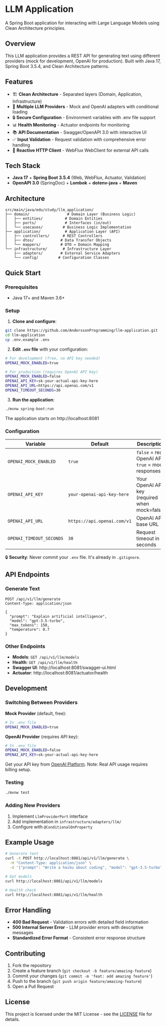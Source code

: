 # LLM Application

A Spring Boot application for interacting with Large Language Models using Clean Architecture principles.

## Overview

This LLM application provides a REST API for generating text using different providers (mock for development, OpenAI for production). Built with Java 17, Spring Boot 3.5.4, and Clean Architecture patterns.

## Features

- 🏗️ **Clean Architecture** - Separated layers (Domain, Application, Infrastructure)
- 🔌 **Multiple LLM Providers** - Mock and OpenAI adapters with conditional loading
- 🔒 **Secure Configuration** - Environment variables with .env file support
- 📊 **Health Monitoring** - Actuator endpoints for monitoring
- 📚 **API Documentation** - Swagger/OpenAPI 3.0 with interactive UI
- ✅ **Input Validation** - Request validation with comprehensive error handling
- 🔄 **Reactive HTTP Client** - WebFlux WebClient for external API calls

## Tech Stack

- **Java 17** + **Spring Boot 3.5.4** (Web, WebFlux, Actuator, Validation)
- **OpenAPI 3.0** (SpringDoc) + **Lombok** + **dotenv-java** + **Maven**

## Architecture

```
src/main/java/edu/study/llm_application/
├── domain/                 # Domain Layer (Business Logic)
│   ├── entities/          # Domain Entities
│   ├── ports/             # Interfaces (in/out)
│   └── usecases/         # Business Logic Implementation
├── application/           # Application Layer (API)
│   ├── controllers/      # REST Controllers
│   ├── dtos/            # Data Transfer Objects
│   └── mappers/         # DTO ↔ Domain Mapping
└── infrastructure/       # Infrastructure Layer
    ├── adapters/        # External Service Adapters
    └── config/         # Configuration Classes
```

## Quick Start

### Prerequisites
- Java 17+ and Maven 3.6+

### Setup

1. **Clone and configure**:
```bash
git clone https://github.com/AnderssonProgramming/llm-application.git
cd llm-application
cp .env.example .env
```

2. **Edit `.env` file** with your configuration:
```bash
# For development (free, no API key needed)
OPENAI_MOCK_ENABLED=true

# For production (requires OpenAI API key)
OPENAI_MOCK_ENABLED=false
OPENAI_API_KEY=sk-your-actual-api-key-here
OPENAI_API_URL=https://api.openai.com/v1
OPENAI_TIMEOUT_SECONDS=30
```

3. **Run the application**:
```bash
./mvnw spring-boot:run
```

The application starts on http://localhost:8081

### Configuration

| Variable | Default | Description |
|----------|---------|-------------|
| `OPENAI_MOCK_ENABLED` | `true` | `false` = real OpenAI API, `true` = mock responses |
| `OPENAI_API_KEY` | `your-openai-api-key-here` | Your OpenAI API key (required when mock=false) |
| `OPENAI_API_URL` | `https://api.openai.com/v1` | OpenAI API base URL |
| `OPENAI_TIMEOUT_SECONDS` | `30` | Request timeout in seconds |

🔒 **Security**: Never commit your `.env` file. It's already in `.gitignore`.

## API Endpoints

### Generate Text
```http
POST /api/v1/llm/generate
Content-Type: application/json

{
  "prompt": "Explain artificial intelligence",
  "model": "gpt-3.5-turbo",
  "max_tokens": 150,
  "temperature": 0.7
}
```

### Other Endpoints
- **Models**: `GET /api/v1/llm/models`
- **Health**: `GET /api/v1/llm/health`
- **Swagger UI**: http://localhost:8081/swagger-ui.html
- **Actuator**: http://localhost:8081/actuator/health

## Development

### Switching Between Providers

**Mock Provider** (default, free):
```bash
# In .env file
OPENAI_MOCK_ENABLED=true
```

**OpenAI Provider** (requires API key):
```bash
# In .env file
OPENAI_MOCK_ENABLED=false
OPENAI_API_KEY=sk-your-actual-api-key-here
```

Get your API key from [OpenAI Platform](https://platform.openai.com/api-keys). Note: Real API usage requires billing setup.

### Testing
```bash
./mvnw test
```

### Adding New Providers

1. Implement `LlmProviderPort` interface
2. Add implementation in `infrastructure/adapters/llm/`
3. Configure with `@ConditionalOnProperty`

## Example Usage

```bash
# Generate text
curl -X POST http://localhost:8081/api/v1/llm/generate \
  -H "Content-Type: application/json" \
  -d '{"prompt": "Write a haiku about coding", "model": "gpt-3.5-turbo"}'

# Get models
curl http://localhost:8081/api/v1/llm/models

# Health check
curl http://localhost:8081/api/v1/llm/health
```

## Error Handling

- **400 Bad Request** - Validation errors with detailed field information
- **500 Internal Server Error** - LLM provider errors with descriptive messages
- **Standardized Error Format** - Consistent error response structure

## Contributing

1. Fork the repository
2. Create a feature branch (`git checkout -b feature/amazing-feature`)
3. Commit your changes (`git commit -m 'feat: add amazing feature'`)
4. Push to the branch (`git push origin feature/amazing-feature`)
5. Open a Pull Request

## License

This project is licensed under the MIT License - see the [LICENSE](LICENSE) file for details.